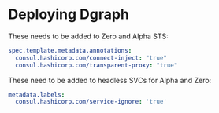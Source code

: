 # Deploying Dgraph


These needs to be added to Zero and Alpha STS:

```yaml
spec.template.metadata.annotations:
  consul.hashicorp.com/connect-inject: "true"
  consul.hashicorp.com/transparent-proxy: "true"
```

These need to be added to headless SVCs for Alpha and Zero:

```yaml
metadata.labels:
  consul.hashicorp.com/service-ignore: 'true'
```
